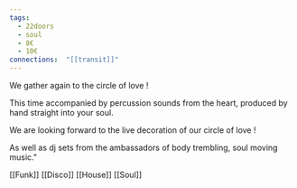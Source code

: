 ```yaml
---
tags:
  - 22doors
  - soul
  - 8€
  - 10€
connections:  "[[transit]]"
---
```

We gather again to the circle of love !

This time accompanied by percussion sounds from the heart, produced by hand straight into your soul.

We are looking forward to the live decoration of our circle of love !

As well as dj sets from the ambassadors of body trembling, soul moving music."

[[Funk]] [[Disco]] [[House]] [[Soul]]